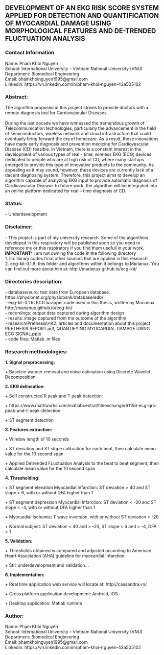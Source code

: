 <h2>DEVELOPMENT OF AN EKG RISK SCORE SYSTEM APPLIED FOR DETECTION AND QUANTIFICATION OF 
MYOCARDIAL DAMAGE USING MORPHOLOGICAL FEATURES AND DE-TRENDED FLUCTUATION ANALYSIS</h2>

<h3>Contact Information</h3>
Name:  Phạm Khôi Nguyên<br/>
School:  International University – Vietnam National University (VNU)<br/>
Department:  Biomedical Engineering<br/>
Email: phamkhoinguyen1995@gmail.com<br/>
Linkedin: https://vn.linkedin.com/in/pham-khoi-nguyen-43a505102<br/>

<h3>Abstract:</h3>
The algorithm proposed in this project strives to provide doctors with a remote diagnosis tool for Cardiovascular Diseases.<br/></br>
During the last decade we have witnessed the tremendous growth of Telecommunication technologies, particularly the advancement in the field of semiconductors, wireless network and cloud infrastructure that could eventually bring forward the era of homecare. As a result, these innovations have made early diagnosis and prevention medicine for Cardiovascular Disease (CD) feasible. In Vietnam, there is a constant interest in the development of various types of real - time, wireless EKG (ECG) devices dedicated to people who are at high risk of CD, where many startups emerged to provide this type of innovative products to the community. As appealing as it may sound, however, these devices are currently lack of a decent diagnosing system. Therefore, this project aims to develop an algorithm capable of analyzing EKG input to provide automatic diagnosis of Cardiovascular Disease. In future work, the algorithm will be integrated into an online platform dedicated for real – time diagnosis of CD.

<h3>Status:</h3>
- Underdevelopment</br>

<h3>Disclaimer:</h3>
- This project is part of my university research. Some of the algorithms developed in this respiratory will be published soon so you need to reference me or this respiratory if you find them usefull in your work.</br>
<b>IMPORTANT:</b> I am not owning the code in the following directory<br/>
1. lib: library codes from other sources that are applied in this research<br/>
2. ecg-kit-0.1.6: this folder and algorithms within it belongs to Marianux. You can find out more about him at: http://marianux.github.io/ecg-kit/<br/>

<h3>Directories description:</h3>
- database/euro: test data from European database.<br/>
https://physionet.org/physiobank/database/edb/<br/>
- ecg-kit-0.1.6: ECG wrapper code used in this thesis, written by Marianux.<br/>
http://marianux.github.io/ecg-kit/<br/>
- recordings: output data captured during algorithm design<br/>
- results: image captured from the outcome of the algorithm<br/>
- research\Prethesis\HK2: articles and documentation about this project<br/>
PRETHESIS REPORT.pdf, QUANTIFYING MYOCARDIAL DAMAGE USING ECG SIGNAL.pptx<br/>
- code files: Matlab .m files<br/>

<h3>Research methodologies:</h3>
<b>1. Signal preprocessing:</b><br/>
<p>+ Baseline wander removal and noise estimation using Discrete Wavelet Decomposition</p>
<b>2. EKG delineation:</b></p>
<p>+ Self constructed R peak and T peak detection:</p>
<p>+ https://www.mathworks.com/matlabcentral/fileexchange/61156-ecg-qrs-peak-and-t-peak-detection</p>
<p>+ ST segment detection</p>
<b>3. Features extraction:</b><br/>
<p>+ Window length of 10 seconds</p>
<p>+ ST deviation and ST slope calibration for each beat, then calculate mean value for the 10 second span</p>
<p>+ Applied Detrended FLuctuation Analysis to the beat to beat segment, then calculate mean value for the 10 second span</p>
<b>4. Thresholding:</b><br/>
<p>+ ST segment elevation Myocardial Infarction: ST deviation > 40 and ST slope > 6, with or without DFA higher than 1</p>
<p>+ ST segment depression Myocardial Infarction: ST deviation < -20 and ST slope < -4, with or without DFA higher than 1</p>
<p>+ Myocardial Ischemia: T wave inversion, with or without ST deviation < -20</p>
<p>+ Normal subject: ST deviation < 40 and > -20, ST slope < 6 and > -4, DFA < 1</p>
<b>5. Validation:</b><br/>
<p>+ Thresholds obtained is compared and adjusted according to American Heart Association (AHA) guideline for myocardial infarction</p>
<p>+ Still underdevelopment and validation...</p>

<b>6. Implementation:</b><br/>
<p>+ Real time application web service will locate at: http://cassandra.vn/</p>
<p>+ Cross platform application development: Android, iOS</p>
<p>+ Desktop application: Matlab runtime</p>

<h3>Author:</h3>
Name:  Phạm Khôi Nguyên<br/>
School:  International University – Vietnam National University (VNU)<br/>
Department:  Biomedical Engineering<br/>
Email: phamkhoinguyen1995@gmail.com<br/>
Linkedin: https://vn.linkedin.com/in/pham-khoi-nguyen-43a505102<br/>
